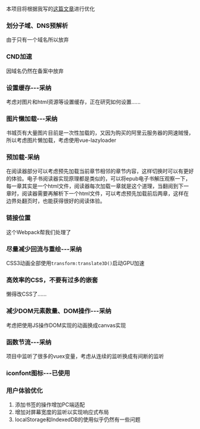 本项目将根据我写的<a href="https://blog.csdn.net/qq_37205708/article/details/89737524">这篇文章</a>进行优化
### 划分子域、DNS预解析
由于只有一个域名所以放弃
### CND加速
因域名仍然在备案中放弃
### 设置缓存---采纳
考虑对图片和html资源等设置缓存，正在研究如何设置......
### 图片懒加载---采纳
书城页有大量图片目前是一次性加载的，又因为购买的阿里云服务器的网速贼慢，所以考虑图片懒加载，考虑使用vue-lazyloader
### 预加载-采纳
在阅读器部分可以考虑预先加载当前章节相邻的章节内容，这样切换时可以有更好的体验。电子书阅读器实现原理都是类似的，可以将epub电子书解压观察一下，每一章其实是一个html文件，阅读器每次加载一章就是这个道理，当翻阅到下一章时，阅读器需要再解析下一个html文件，可以考虑预先加载前后两章，这样在边界处翻页时，也能获得很好的阅读体验。
### 链接位置
这个Webpack帮我们处理了
### 尽量减少回流与重绘---采纳
CSS3动画全部使用`transform:translate3D()`启动GPU加速
### 高效率的CSS，不要有过多的嵌套
懒得改CSS了......
### 减少DOM元素数量、DOM操作---采纳
考虑把使用JS操作DOM实现的动画换成canvas实现
### 函数节流---采纳
项目中监听了很多的vuex变量，考虑从连续的监听换成有间断的监听
### iconfont图标---已使用

### 用户体验优化
1. 添加书签的操作增加PC端适配
2. 增加对屏幕宽度的监听以实现响应式布局
3. localStorage和IndexedDB的使用似乎仍然有一些问题
